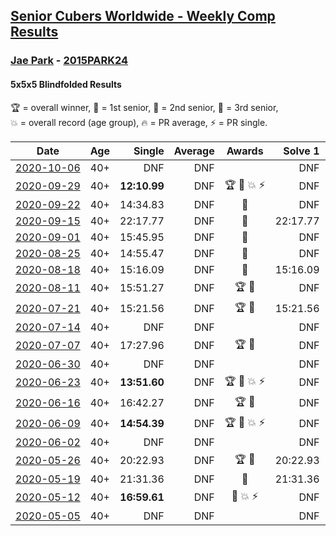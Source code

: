 <style>table {white-space: nowrap;}</style>

## [Senior Cubers Worldwide - Weekly Comp Results](/scw-comp/results/)
### [Jae Park](README.md) - [2015PARK24](https://www.worldcubeassociation.org/persons/2015PARK24?event=555bf)
#### 5x5x5 Blindfolded Results

<span style="white-space: nowrap;">🏆 = overall winner</span>, <span style="white-space: nowrap;">🥇 = 1st senior</span>, <span style="white-space: nowrap;">🥈 = 2nd senior</span>, <span style="white-space: nowrap;">🥉 = 3rd senior</span>, <span style="white-space: nowrap;">💥 = overall record (age group)</span>, <span style="white-space: nowrap;">🔥 = PR average</span>, <span style="white-space: nowrap;">⚡ = PR single</span>.

| Date | Age | Single | Average | Awards | Solve 1 | Solve 2 | Solve 3 | Video |
| :--: | :--: | --: | --: | :--: | --: | --: | --: | :-- |
| [2020-10-06](../../results/2020-10-06/555bf.md) | 40+ | DNF | DNF |  | DNF | DNF | DNF | [Desktop](https://www.facebook.com/events/1046370112467687/permalink/1050145435423488) / [Mobile](https://m.facebook.com/events/1046370112467687?view=permalink&id=1050145435423488) |
| [2020-09-29](../../results/2020-09-29/555bf.md) | 40+ | **12:10.99** | DNF | 🏆 🥇 💥 ⚡ | DNF | DNF | **12:10.99** | [Desktop](https://www.facebook.com/events/1294868874190434/permalink/1297829270561061) / [Mobile](https://m.facebook.com/events/1294868874190434?view=permalink&id=1297829270561061) |
| [2020-09-22](../../results/2020-09-22/555bf.md) | 40+ | 14:34.83 | DNF | 🥇 | DNF | DNF | 14:34.83 | [Desktop](https://www.facebook.com/events/4389765994427083/permalink/4409504225786593) / [Mobile](https://m.facebook.com/events/4389765994427083?view=permalink&id=4409504225786593) |
| [2020-09-15](../../results/2020-09-15/555bf.md) | 40+ | 22:17.77 | DNF | 🥇 | 22:17.77 | DNS | DNS | [Desktop](https://www.facebook.com/events/345183733276011/permalink/346112609849790) / [Mobile](https://m.facebook.com/events/345183733276011?view=permalink&id=346112609849790) |
| [2020-09-01](../../results/2020-09-01/555bf.md) | 40+ | 15:45.95 | DNF | 🥇 | DNF | 15:45.95 | DNS | [Desktop](https://www.facebook.com/events/341866283526200/permalink/345444923168336) / [Mobile](https://m.facebook.com/events/341866283526200?view=permalink&id=345444923168336) |
| [2020-08-25](../../results/2020-08-25/555bf.md) | 40+ | 14:55.47 | DNF | 🥇 | DNF | 14:55.47 | 15:14.16 | [Desktop](https://www.facebook.com/events/2697073243839990/permalink/2699038830310098) / [Mobile](https://m.facebook.com/events/2697073243839990?view=permalink&id=2699038830310098) |
| [2020-08-18](../../results/2020-08-18/555bf.md) | 40+ | 15:16.09 | DNF | 🥇 | 15:16.09 | DNS | DNS | [Desktop](https://www.facebook.com/events/2504353356469935/permalink/2508238276081443) / [Mobile](https://m.facebook.com/events/2504353356469935?view=permalink&id=2508238276081443) |
| [2020-08-11](../../results/2020-08-11/555bf.md) | 40+ | 15:51.27 | DNF | 🏆 🥇 | DNF | DNF | 15:51.27 | [Desktop](https://www.facebook.com/events/329177618122625/permalink/334274350946285) / [Mobile](https://m.facebook.com/events/329177618122625?view=permalink&id=334274350946285) |
| [2020-07-21](../../results/2020-07-21/555bf.md) | 40+ | 15:21.56 | DNF | 🏆 🥇 | 15:21.56 | DNS | DNS | [Desktop](https://www.facebook.com/events/2616944261905493/permalink/2619938194939433) / [Mobile](https://m.facebook.com/events/2616944261905493?view=permalink&id=2619938194939433) |
| [2020-07-14](../../results/2020-07-14/555bf.md) | 40+ | DNF | DNF |  | DNF | DNF | DNF | [Desktop](https://www.facebook.com/events/2796452740585923/permalink/2801283556769508) / [Mobile](https://m.facebook.com/events/2796452740585923?view=permalink&id=2801283556769508) |
| [2020-07-07](../../results/2020-07-07/555bf.md) | 40+ | 17:27.96 | DNF | 🏆 🥇 | DNF | DNF | 17:27.96 | [Desktop](https://www.facebook.com/events/296526488422565/permalink/300431004698780) / [Mobile](https://m.facebook.com/events/296526488422565?view=permalink&id=300431004698780) |
| [2020-06-30](../../results/2020-06-30/555bf.md) | 40+ | DNF | DNF |  | DNF | DNF | DNF | [Desktop](https://www.facebook.com/events/348465022802357/permalink/348961306086062) / [Mobile](https://m.facebook.com/events/348465022802357?view=permalink&id=348961306086062) |
| [2020-06-23](../../results/2020-06-23/555bf.md) | 40+ | **13:51.60** | DNF | 🏆 🥇 💥 ⚡ | DNF | **13:51.60** | DNF | [Desktop](https://www.facebook.com/events/850175445522887/permalink/850645842142514) / [Mobile](https://m.facebook.com/events/850175445522887?view=permalink&id=850645842142514) |
| [2020-06-16](../../results/2020-06-16/555bf.md) | 40+ | 16:42.27 | DNF | 🏆 🥇 | DNF | DNF | 16:42.27 | [Desktop](https://www.facebook.com/events/208176410240808/permalink/209074773484305) / [Mobile](https://m.facebook.com/events/208176410240808?view=permalink&id=209074773484305) |
| [2020-06-09](../../results/2020-06-09/555bf.md) | 40+ | **14:54.39** | DNF | 🏆 🥇 💥 ⚡ | DNF | **14:54.39** | DNF | [Desktop](https://www.facebook.com/events/620460455211235/permalink/622707208319893) / [Mobile](https://m.facebook.com/events/620460455211235?view=permalink&id=622707208319893) |
| [2020-06-02](../../results/2020-06-02/555bf.md) | 40+ | DNF | DNF |  | DNF | DNF | DNF | [Desktop](https://www.facebook.com/events/323619661956372/permalink/324470465204625) / [Mobile](https://m.facebook.com/events/323619661956372?view=permalink&id=324470465204625) |
| [2020-05-26](../../results/2020-05-26/555bf.md) | 40+ | 20:22.93 | DNF | 🏆 🥇 | 20:22.93 | DNF | DNF | [Desktop](https://www.facebook.com/events/1531820936993798/permalink/1532726963569862) / [Mobile](https://m.facebook.com/events/1531820936993798?view=permalink&id=1532726963569862) |
| [2020-05-19](../../results/2020-05-19/555bf.md) | 40+ | 21:31.36 | DNF | 🥇 | 21:31.36 | DNF | DNF | [Desktop](https://www.facebook.com/events/2608037409484307/permalink/2608621196092595) / [Mobile](https://m.facebook.com/events/2608037409484307?view=permalink&id=2608621196092595) |
| [2020-05-12](../../results/2020-05-12/555bf.md) | 40+ | **16:59.61** | DNF | 🥇 💥 ⚡ | DNF | **16:59.61** | DNF | [Desktop](https://www.facebook.com/events/367340484222677/permalink/368393814117344) / [Mobile](https://m.facebook.com/events/367340484222677?view=permalink&id=368393814117344) |
| [2020-05-05](../../results/2020-05-05/555bf.md) | 40+ | DNF | DNF |  | DNF | DNF | DNF | [Desktop](https://www.facebook.com/events/2624652641189887/permalink/2625719967749821) / [Mobile](https://m.facebook.com/events/2624652641189887?view=permalink&id=2625719967749821) |


<!-- Global site tag (gtag.js) - Google Analytics -->
<script async src="https://www.googletagmanager.com/gtag/js?id=UA-86348435-3"></script>
<script>window.dataLayer = window.dataLayer || []; function gtag() {dataLayer.push(arguments);} gtag('js', new Date()); gtag('config', 'UA-86348435-3');</script>
